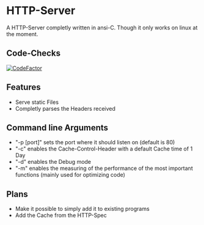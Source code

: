 # HTTP-Server
A HTTP-Server completly written in ansi-C.
Though it only works on linux at the moment.

## Code-Checks
[![CodeFactor](https://www.codefactor.io/repository/github/lol3rrr/http-server/badge)](https://www.codefactor.io/repository/github/lol3rrr/http-server)

## Features
- Serve static Files
- Completly parses the Headers received

## Command line Arguments
- "-p [port]" sets the port where it should listen on (default is 80)
- "-c" enables the Cache-Control-Header with a default Cache time of 1 Day
- "-d" enables the Debug mode
- "-m" enables the measuring of the performance of the most important functions (mainly used for optimizing code)

## Plans
- Make it possible to simply add it to existing programs
- Add the Cache from the HTTP-Spec
